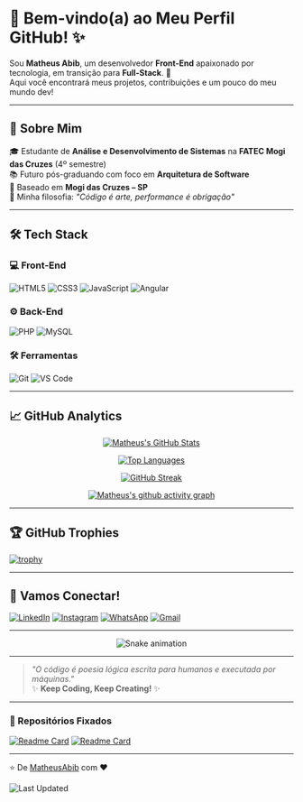 # 👋 Bem-vindo(a) ao Meu Perfil GitHub! ✨

Sou **Matheus Abib**, um desenvolvedor **Front-End** apaixonado por tecnologia, em transição para **Full-Stack**. 🚀  
Aqui você encontrará meus projetos, contribuições e um pouco do meu mundo dev!

---

## 🌟 Sobre Mim

🎓 Estudante de **Análise e Desenvolvimento de Sistemas** na **FATEC Mogi das Cruzes** (4º semestre)  
📚 Futuro pós-graduando com foco em **Arquitetura de Software**  
📍 Baseado em **Mogi das Cruzes – SP**  
🧠 Minha filosofia: *"Código é arte, performance é obrigação"*

---

## 🛠️ Tech Stack

### 💻 Front-End
![HTML5](https://img.shields.io/badge/-HTML5-E34F26?style=flat-square&logo=html5&logoColor=white)
![CSS3](https://img.shields.io/badge/-CSS3-1572B6?style=flat-square&logo=css3)
![JavaScript](https://img.shields.io/badge/-JavaScript-F7DF1E?style=flat-square&logo=javascript&logoColor=black)
![Angular](https://img.shields.io/badge/-Angular-DD0031?style=flat-square&logo=angular)

### ⚙️ Back-End
![PHP](https://img.shields.io/badge/-PHP-777BB4?style=flat-square&logo=php&logoColor=white)
![MySQL](https://img.shields.io/badge/-MySQL-4479A1?style=flat-square&logo=mysql&logoColor=white)

### 🛠️ Ferramentas
![Git](https://img.shields.io/badge/-Git-F05032?style=flat-square&logo=git&logoColor=white)
![VS Code](https://img.shields.io/badge/-VSCode-007ACC?style=flat-square&logo=visual-studio-code)

---

## 📈 GitHub Analytics 

<div align="center">
  
[![Matheus's GitHub Stats](https://github-readme-stats.vercel.app/api?username=MatheusAbib&show_icons=true&count_private=true&theme=radical&hide_border=true&bg_color=0D1117&title_color=58A6FF&icon_color=1F6FEB&text_color=C9D1D9)](https://github.com/MatheusAbib)

[![Top Languages](https://github-readme-stats.vercel.app/api/top-langs/?username=MatheusAbib&layout=compact&theme=radical&hide_border=true&bg_color=0D1117&title_color=58A6FF&text_color=C9D1D9)](https://github.com/MatheusAbib)

[![GitHub Streak](https://streak-stats.demolab.com?user=MatheusAbib&theme=radical&hide_border=true&background=0D1117&ring=58A6FF&fire=58A6FF&currStreakNum=C9D1D9&sideNums=C9D1D9&currStreakLabel=C9D1D9&sideLabels=C9D1D9&dates=8B949E)](https://git.io/streak-stats)

[![Matheus's github activity graph](https://github-readme-activity-graph.vercel.app/graph?username=MatheusAbib&theme=react-dark&bg_color=0D1117&hide_border=true&color=58A6FF&line=1F6FEB&point=C9D1D9)](https://github.com/MatheusAbib)

</div>

---

## 🏆 GitHub Trophies

[![trophy](https://github-profile-trophy.vercel.app/?username=MatheusAbib&theme=onedark&no-frame=true&row=1&column=7)](https://github.com/ryo-ma/github-profile-trophy)

---

## 🤝 Vamos Conectar!

[![LinkedIn](https://img.shields.io/badge/LinkedIn-0077B5?style=for-the-badge&logo=linkedin&logoColor=white)](https://www.linkedin.com/in/matheus-abib-382602301/)
[![Instagram](https://img.shields.io/badge/Instagram-E4405F?style=for-the-badge&logo=instagram&logoColor=white)](https://www.instagram.com/mathabib_/)
[![WhatsApp](https://img.shields.io/badge/WhatsApp-25D366?style=for-the-badge&logo=whatsapp&logoColor=white)](https://api.whatsapp.com/send?phone=5511975072008)
[![Gmail](https://img.shields.io/badge/Gmail-D14836?style=for-the-badge&logo=gmail&logoColor=white)](mailto:matheusabib02@gmail.com)

---

<div align="center">
  
![Snake animation](https://github.com/MatheusAbib/MatheusAbib/blob/output/github-contribution-grid-snake.svg)

</div>

---

> *"O código é poesia lógica escrita para humanos e executada por máquinas."*  
> ✨ **Keep Coding, Keep Creating!** ✨

---

### 📌 Repositórios Fixados

[![Readme Card](https://github-readme-stats.vercel.app/api/pin/?username=MatheusAbib&repo=your-repo-name&theme=radical)](https://github.com/MatheusAbib/your-repo-name)
[![Readme Card](https://github-readme-stats.vercel.app/api/pin/?username=MatheusAbib&repo=another-repo&theme=radical)](https://github.com/MatheusAbib/another-repo)

---

⭐️ De [MatheusAbib](https://github.com/MatheusAbib) com ❤️

![Last Updated](https://img.shields.io/github/last-commit/MatheusAbib/MatheusAbib?label=Última%20Atualização&style=flat-square)
